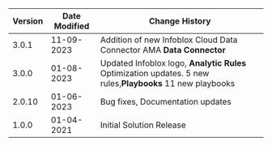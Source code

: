 | **Version**   | **Date Modified**              | **Change History**                                                     |
|---------------|--------------------------------|------------------------------------------------------------------------|
| 3.0.1         | 11-09-2023                     | Addition of new Infoblox Cloud Data Connector AMA **Data Connector**   |
| 3.0.0         | 01-08-2023                     | Updated Infoblox logo, **Analytic Rules** Optimization updates. 5 new rules,**Playbooks** 11 new playbooks|
| 2.0.10        | 01-06-2023                     | Bug fixes, Documentation updates                                       |
| 1.0.0         | 01-04-2021                     | Initial Solution Release                                               |
